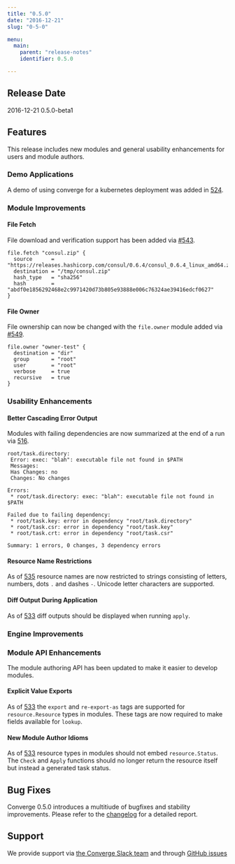 ```yaml
---
title: "0.5.0"
date: "2016-12-21"
slug: "0-5-0"

menu:
  main:
    parent: "release-notes"
    identifier: 0.5.0

---
```


## Release Date

2016-12-21 0.5.0-beta1

## Features

This release includes new modules and general usability enhancements for users
and module authors.

### Demo Applications

A demo of using converge for a kubernetes deployment was added in [524](https://github.com/asteris-llc/converge/pull/524).

### Module Improvements

#### File Fetch

File download and verification support has been added via [#543](https://github.com/asteris-llc/converge/pull/543).

```hcl
file.fetch "consul.zip" {
  source      = "https://releases.hashicorp.com/consul/0.6.4/consul_0.6.4_linux_amd64.zip"
  destination = "/tmp/consul.zip"
  hash_type   = "sha256"
  hash        = "abdf0e1856292468e2c9971420d73b805e93888e006c76324ae39416edcf0627"
}
```

#### File Owner

File ownership can now be changed with the `file.owner` module added via [#549](https://github.com/asteris-llc/converge/pull/549).

```hcl
file.owner "owner-test" {
  destination = "dir"
  group       = "root"
  user        = "root"
  verbose     = true
  recursive   = true
}
```

### Usability Enhancements

#### Better Cascading Error Output

Modules with failing dependencies are now summarized at the end of a run via [516](https://github.com/asteris-llc/converge/pull/516).

```
root/task.directory:
 Error: exec: "blah": executable file not found in $PATH
 Messages:
 Has Changes: no
 Changes: No changes

Errors:
 * root/task.directory: exec: "blah": executable file not found in $PATH

Failed due to failing dependency:
 * root/task.key: error in dependency "root/task.directory"
 * root/task.csr: error in dependency "root/task.key"
 * root/task.crt: error in dependency "root/task.csr"

Summary: 1 errors, 0 changes, 3 dependency errors
```

#### Resource Name Restrictions

As of [535](https://github.com/asteris-llc/converge/pull/535) resource names are
now restricted to strings consisting of letters, numbers, dots `.` and dashes
`-`.  Unicode letter characters are supported.

#### Diff Output During Application

As of [533](https://github.com/asteris-llc/converge/pull/533) diff outputs
should be displayed when running `apply`.

### Engine Improvements

### Module API Enhancements

The module authoring API has been updated to make it easier to develop modules.

#### Explicit Value Exports

As of [533](https://github.com/asteris-llc/converge/pull/533) the `export` and
`re-export-as` tags are supported for `resource.Resource` types in modules.
These tags are now required to make fields available for `lookup`.

#### New Module Author Idioms

As of [533](https://github.com/asteris-llc/converge/pull/533) resource types in
modules should not embed `resource.Status`.  The `Check` and `Apply` functions
should no longer return the resource itself but instead a generated task status.

## Bug Fixes

Converge 0.5.0 introduces a multitiude of bugfixes and stability improvements.
Please refer to the [changelog](https://github.com/asteris-llc/converge/blob/master/CHANGELOG.md) for
a detailed report.

## Support

We provide support via [the Converge Slack team](http://converge-slack.aster.is/) and through [GitHub issues](https://github.com/asteris-llc/converge/issues)
